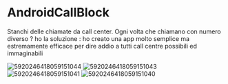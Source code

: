 # AndroidCallBlock
Stanchi delle chiamate da call center. Ogni volta che chiamano con numero diverso ?  ho la soluzione :
ho creato una app molto semplice ma estremamente efficace per dire addio a tutti call centre possibili ed immaginabili 



![5920246418059151044](https://github.com/user-attachments/assets/1be17bd9-430f-402d-9186-592c0cebee85)
![5920246418059151043](https://github.com/user-attachments/assets/c0777cf8-e918-444a-be86-094bd942e699)
![5920246418059151041](https://github.com/user-attachments/assets/2ca54703-0835-4bc0-9bbe-21a7a933fc2c)
![5920246418059151040](https://github.com/user-attachments/assets/e19349c1-6396-42b8-850c-9a594a05d8c6)
